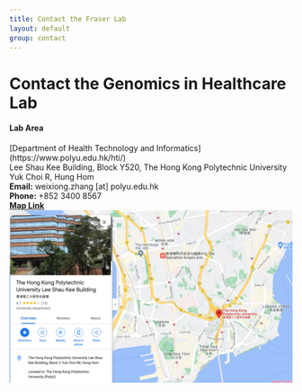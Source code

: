 ```yaml
---
title: Contact the Fraser Lab
layout: default
group: contact
---
```


# Contact the Genomics in Healthcare Lab

<div class="row">

<div class="col-md-4">

  <h4>Lab Area</h4>
  [Department of Health Technology and Informatics](https://www.polyu.edu.hk/hti/)<br>
  Lee Shau Kee Building, Block Y520, The Hong Kong Polytechnic University<br>
  Yuk Choi R, Hung Hom<br>
  <strong>Email:</strong> weixiong.zhang [at] polyu.edu.hk<br>
  <strong>Phone:</strong> +852 3400 8567<br>
  <strong><a href="https://www.google.com/maps/place/%E9%A6%99%E6%B8%AF%E7%90%86%E5%B7%A5%E5%A4%A7%E5%AD%A6%E6%9D%8E%E5%85%86%E5%9F%BA%E6%A5%BC/@22.3060237,114.1808547,17z/data=!3m1!4b1!4m6!3m5!1s0x340400e7ea4cd421:0xc9fb261caeaaf54a!8m2!3d22.3060237!4d114.1808547!16s%2Fg%2F11b67ll0tq?entry=ttu&g_ep=EgoyMDI1MDIxOS4xIKXMDSoASAFQAw%3D%3D" target="_blank">Map Link</a></strong>

</div>

</div>

<img class="img-fluid" src="/static/img/map.jpg" alt="Map">
